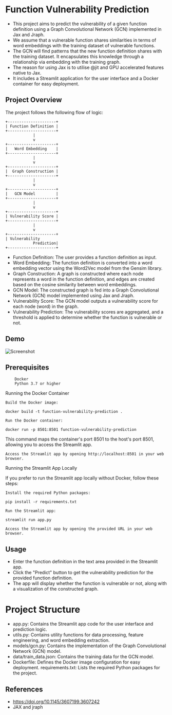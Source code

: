 # Function Vulnerability Prediction

- This project aims to predict the vulnerability of a given function definition using a Graph Convolutional Network (GCN) implemented in Jax and Jraph. 
- We assume that a vulnerable function shares similarities in terms of word embeddings with the training dataset of vulnerable functions.
- The GCN will find patterns that the new function definition shares with the training dataset. It encapsulates this knowledge through a relationship via embedding with  the training graph. 
- The reason for using Jax is to utilise @jit and GPU accelerated features native to Jax. 
- It includes a Streamlit application for the user interface and a Docker container for easy deployment.

## Project Overview

The project follows the following flow of logic:
```
+---------------------+
| Function Definition |
+---------------------+
            |
            v
+---------------------+
|   Word Embedding    |
+---------------------+
            |
            v
+---------------------+
|  Graph Construction |
+---------------------+
            |
            v
+---------------------+
|   GCN Model         |
+---------------------+
            |
            v
+---------------------+
| Vulnerability Score |
+---------------------+
            |
            v
+---------------------+
| Vulnerability
            Prediction|
+---------------------+
```
-    Function Definition: The user provides a function definition as input.
-    Word Embedding: The function definition is converted into a word embedding vector using the Word2Vec model from the Gensim library.
-    Graph Construction: A graph is constructed where each node represents a word in the function definition, and edges are created based on the cosine similarity between word embeddings.
-    GCN Model: The constructed graph is fed into a Graph Convolutional Network (GCN) model implemented using Jax and Jraph.
-    Vulnerability Score: The GCN model outputs a vulnerability score for each node (word) in the graph.
-    Vulnerability Prediction: The vulnerability scores are aggregated, and a threshold is applied to determine whether the function is vulnerable or not.


## Demo
![Screenshot](/main/models/img.png)
## Prerequisites
```
    Docker
    Python 3.7 or higher
```
Running the Docker Container

    Build the Docker image:
```    
docker build -t function-vulnerability-prediction .
```
    Run the Docker container:
```
docker run -p 8501:8501 function-vulnerability-prediction
```
This command maps the container's port 8501 to the host's port 8501, allowing you to access the Streamlit app.

    Access the Streamlit app by opening http://localhost:8501 in your web browser.

Running the Streamlit App Locally

If you prefer to run the Streamlit app locally without Docker, follow these steps:

    Install the required Python packages:
```
pip install -r requirements.txt
```
    Run the Streamlit app:
```
streamlit run app.py
```
    Access the Streamlit app by opening the provided URL in your web browser.

## Usage

-    Enter the function definition in the text area provided in the Streamlit app.
-    Click the "Predict" button to get the vulnerability prediction for the provided function definition.
-    The app will display whether the function is vulnerable or not, along with a visualization of the constructed graph.

# Project Structure

-    app.py: Contains the Streamlit app code for the user interface and prediction logic.
-    utils.py: Contains utility functions for data processing, feature engineering, and word embedding extraction.
-    models/gcn.py: Contains the implementation of the Graph Convolutional Network (GCN) model.
-    data/train_data.json: Contains the training data for the GCN model.
-   Dockerfile: Defines the Docker image configuration for easy deployment.
    requirements.txt: Lists the required Python packages for the project.
## References
- https://doi.org/10.1145/3607199.3607242
- JAX and jraph
